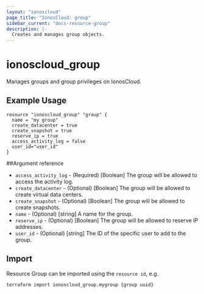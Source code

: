 ```yaml
---
layout: "ionoscloud"
page_title: "IonosCloud: group"
sidebar_current: "docs-resource-group"
description: |-
  Creates and manages group objects.
---
```


# ionoscloud\_group

Manages groups and group privileges on IonosCloud.

## Example Usage

```hcl
resource "ionoscloud_group" "group" {
  name = "my group"
  create_datacenter = true
  create_snapshot = true
  reserve_ip = true
  access_activity_log = false
  user_id="user_id"
}
```

##Argument reference

* `access_activity_log` - (Required) [Boolean] The group will be allowed to access the activity log.
* `create_datacenter` - (Optional) [Boolean] The group will be allowed to create virtual data centers.
* `create_snapshot` - (Optional) [Boolean] The group will be allowed to create snapshots.
* `name` - (Optional) [string] A name for the group.
* `reserve_ip` - (Optional) [Boolean] The group will be allowed to reserve IP addresses.
* `user_id` - (Optional) [string] The ID of the specific user to add to the group.

## Import

Resource Group can be imported using the `resource id`, e.g.

```shell
terraform import ionoscloud_group.mygroup {group uuid}
```